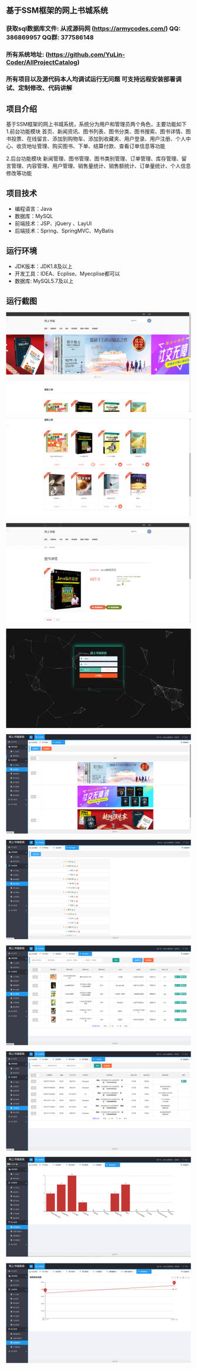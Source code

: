 ## 基于SSM框架的网上书城系统

###  获取sql数据库文件: 从戎源码网 (https://armycodes.com/) QQ: 386869957 QQ群: 377586148
###  所有系统地址: (https://github.com/YuLin-Coder/AllProjectCatalog) 
###  所有项目以及源代码本人均调试运行无问题 可支持远程安装部署调试、定制修改、代码讲解

## 项目介绍
基于SSM框架的网上书城系统，系统分为用户和管理员两个角色，主要功能如下
1.前台功能模块
首页、新闻资讯、图书列表、图书分类、图书搜索、图书详情、图书投票、在线留言、添加到购物车、添加到收藏夹、用户登录、用户注册、个人中心、收货地址管理、购买图书、下单、结算付款、查看订单信息等功能

2.后台功能模块
新闻管理、图书管理、图书类别管理、订单管理、库存管理、留言管理、内容管理、用户管理、销售量统计、销售额统计、订单量统计、个人信息修改等功能

## 项目技术
- 编程语言：Java
- 数据库：MySQL
- 前端技术：JSP、jQuery 、LayUI
- 后端技术：Spring、SpringMVC、MyBatis

## 运行环境
- JDK版本：JDK1.8及以上
- 开发工具：IDEA、Ecplise、Myecplise都可以
- 数据库: MySQL5.7及以上

## 运行截图
![](screenshot/1.png)

![](screenshot/2.png)

![](screenshot/3.png)

![](screenshot/4.png)

![](screenshot/5.png)

![](screenshot/6.png)

![](screenshot/7.png)

![](screenshot/8.png)

![](screenshot/9.png)

![](screenshot/10.png)